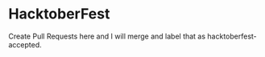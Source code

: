 # HacktoberFest
Create Pull Requests here and I will merge and label that as hacktoberfest-accepted. 

